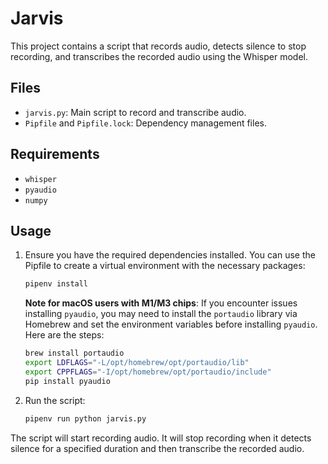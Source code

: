 # Jarvis

This project contains a script that records audio, detects silence to stop recording, and transcribes the recorded audio using the Whisper model.

## Files

- `jarvis.py`: Main script to record and transcribe audio.
- `Pipfile` and `Pipfile.lock`: Dependency management files.

## Requirements

- `whisper`
- `pyaudio`
- `numpy`

## Usage

1. Ensure you have the required dependencies installed. You can use the Pipfile to create a virtual environment with the necessary packages:

    ```sh
    pipenv install
    ```

    **Note for macOS users with M1/M3 chips**: If you encounter issues installing `pyaudio`, you may need to install the `portaudio` library via Homebrew and set the environment variables before installing `pyaudio`. Here are the steps:

    ```sh
    brew install portaudio
    export LDFLAGS="-L/opt/homebrew/opt/portaudio/lib"
    export CPPFLAGS="-I/opt/homebrew/opt/portaudio/include"
    pip install pyaudio
    ```

2. Run the script:

    ```sh
    pipenv run python jarvis.py
    ```

The script will start recording audio. It will stop recording when it detects silence for a specified duration and then transcribe the recorded audio.
